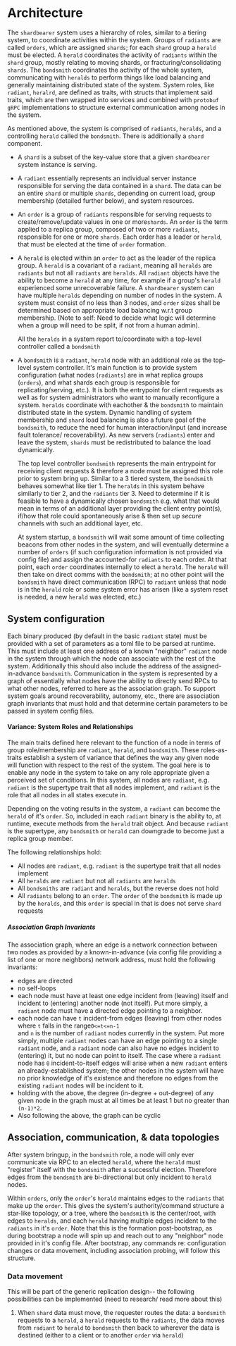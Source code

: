 # Architecture

The `shardbearer` system uses a hierarchy of roles, similar to a tiering system, to coordinate activities 
within the system. Groups of `radiants` are called `orders`, which are assigned `shards`; for each `shard` group a 
`herald` must be elected. A `herald` coordinates the activity of `radiants` within the `shard` group, mostly 
relating to moving shards, or fracturing/consolidating `shards`. The `bondsmith` coordinates the activity of the 
whole system, communicating with `heralds` to perform things like load balancing and generally maintaining 
distributed state of the system. System roles, like `radiant`, `heralrd`, are defined as traits, with structs that 
implement said traits, which are then wrapped into services and combined with `protobuf` `gRPC` implementations to 
structure external communication among nodes in the system. 
 
As mentioned above, the system is comprised of `radiants`, `heralds`, and a controlling `herald` called the `bondsmith`. 
There is additionally a `shard` component.

- A `shard` is a subset of the key-value store that a given `shardbearer` system instance is serving. 

- A `radiant` essentially represents an individual server instance responsible for serving the data
  contained in a `shard`. The data can be an entire `shard` or multiple `shards`, depending
  on current load, group membership (detailed further below), and system resources. 

- An `order` is a group of `radiants` responsible for serving requests to create/remove/update values in one or
  more`shards`. An `order` is the term applied to a replica group, composed of two or more `radiants`, responsible for
  one or more `shards`. Each order has a leader or `herald`, that must be elected at the time of `order` formation.

- A `herald` is elected within an `order` to act as the leader of the replica group. A `herald` is a covariant of
  a `radiant`, meaning all `heralds` are `radiants` but not all `radiants` are `heralds`. All `radiant` objects
  have the ability to become a `herald` at any time, for example if a group's `herald` experienced some unrecoverable
  failure.  A `shardbearer` system can have multiple `heralds` depending on number of nodes in the system. A system 
  must consist of no less than 3 nodes, and `order` sizes shall be determined based on appropriate load balancing
  w.r.t group membership. (Note to self: Need to decide what logic will determine when a group will need to be 
  split, if not from a human admin). 
  
  All the `heralds` in a system report to/coordinate with a top-level controller called a `bondsmith`
  
- A `bondsmith` is a `radiant`, `herald` node with an additional role as the top-level system controller. It's
main function is to provide system configuration (what nodes (`radiants`) are in what replica groups (`orders`), 
and what shards each group is responsible for replicating/serving, etc.). It is both the entrypoint for client 
requests as well as for system administrators who want to manually reconfigure a system. `heralds` coordinate with 
eachother & the `bondsmith` to maintain distributed state in the system. Dynamic handling of system membership and
`shard` load balancing
is also a future goal of the `bondsmith`, to reduce the need for human interaction/input (and increase fault tolerance/
recoverability). As new servers (`radiants`) enter and leave the system, `shards` must be redistributed to balance 
the load dynamically. 

    The top level controller `bondsmith` represents the main entrypoint for receiving client
requests & therefore a node must be assigned this role prior to system bring up. Similar to a 3 tiered system,
the `bondsmith` behaves somewhat like tier 1. The `heralds` in this system behave similarly to tier 2, and the 
`radiants` tier 3. Need to determine if it is feasible to have a dynamically chosen `bondsmith` e.g. what that would
mean in terms of an additional layer providing the client entry point(s), if/how that role could spontaneously
arise & then set up *secure* channels with such an additional layer, etc. 

    At system startup, a `bondsmith` will wait some amount of time collecting beacons from other nodes in the system,
    and will eventually determine a number of `orders` (if such configuration information is not provided via config file)
    and assign the accounted-for `radiants` to each order. At that point, each `order` coordinates internally to elect
    a `herald`. The `herald` will then take on direct comms with the `bondsmith`; at no other point will the `bondsmith`
    have direct communication (RPC) to `radiant` unless that node is in the `herald` role or some system error has
    arisen (like a system reset is needed, a new `herald` was elected, etc.)
    
## System configuration

Each binary produced (by default in the basic `radiant` state) must be provided with a set of parameters as a
    toml file to be parsed at runtime. This must include at least one address of a known "neighbor" `radiant` node in 
    the system through which the node can associate with the rest of the system. Additionally this should also
    include the address of the assigned-in-advance `bondsmith`. Communication in the system is represented by a graph 
    of essentially what nodes have the ability to directly send RPCs to what other nodes, referred to here as the 
    association graph. To support system goals around recoverability, autonomy, etc., there are
    association graph invariants that must hold and that determine certain parameters to be passed in system config files. 

#### Variance: System Roles and Relationships

The main traits defined here relevant to the function of a node in terms of group role/membership are 
`radiant`, `herald`, and `bondsmith`. These roles-as-traits establish a system of variance that defines the way 
any given node will function with respect to the rest of the system. The goal here is to enable any node in the
 system to take on any role appropriate given a perceived set of conditions. In this system, all nodes are `radiant`, 
 e.g. `radiant` is the supertype trait that all nodes
implement, and `radiant` is the role that all nodes in all states execute in.

Depending on the voting results in the system, a `radiant` can become the `herald` of it's `order`. So, included
in each `radiant` binary is the ability to, at runtime, execute methods from the `herald` trait object. And because 
`radiant` is the supertype, any `bondsmith` or `herald` can downgrade to become just a replica group member.

The following relationships hold:
- All nodes are `radiant`, e.g. `radiant` is the supertype trait that all nodes implement
- All `heralds` are `radiant` but not all `radiants` are `heralds`
- All `bondsmiths` are `radiant` and `heralds`, but the reverse does not hold
- All `radiants` belong to an `order`. The `order` of the `bondsmith` is made up by the `heralds`, and this `order` is
special in that is does not serve `shard` requests

##### Association Graph Invariants

The association graph, where an edge is a network connection between two nodes as provided by a known-in-advance
 (via config file providing a list of one or more neighbors) network address, must hold the following invariants:

- edges are directed
- no self-loops
- each node must have at least one edge incident from (leaving) itself and incident to (entering) another 
node (not itself). Put more simply, a `radiant` node must have a directed edge pointing to a neighbor.
- each node can have `t` incident-from edges (leaving) from other nodes where `t` falls in the range`0<=t<=n-1`  
  and `n` is the number of `radiant` nodes currently in the system. Put more simply, multiple `radiant` nodes can
  have an edge pointing to a single `radiant` node, and a `radiant` node can also have no edges incident to (entering) it,
  but no node can point to itself. The case where a `radiant` node has `0` incident-to-itself edges will arise when a new
  `radiant` enters an already-established system; the other nodes in the system will have no prior knowledge of it's
  existence and therefore no edges from the existing `radiant` nodes will be incident to it.
- holding with the above, the degree (in-degree + out-degree) of any given node in the graph must at all times
  be at least 1 but no greater than `(n-1)*2`.
- Also following the above, the graph can be cyclic


## Association, communication, & data topologies

After system bringup, in the `bondsmith` role, a node will only ever communicate via RPC to an elected `herald`, 
where the `herald` must "register" itself with the `bondsmith` after a successful election. Therefore edges from the
`bondsmith` are bi-directional but only incident to `herald` nodes. 

Within `orders`, only the `order`'s `herald` maintains edges to the `radiants` that make up the `order`. This gives the 
system's authority/command structure a star-like topology, or a tree, where the `bondsmith` is the center/root, with 
edges to `heralds`, and each `herald` having multiple edges incident to the `radiants` in it's `order`. Note that this
is the formation post-bootstrap, as during bootstrap a node will spin up and reach out to any "neighbor" node provided
in it's config file. After bootstrap, any commands re: configuration changes or data movement, including association
probing, will follow this structure. 

### Data movement

This will be part of the generic replication design-- the following possibilities can be implemented (need to research/
read more about this)

1. When `shard` data must move, the requester routes the data: a `bondsmith` requests to a `herald`, a `herald` requests 
to the `radiants`, the data moves from `radiant` to `herald` to `bondsmith` then back to wherever the data is destined
(either to a client or to another `order` via `herald`) 